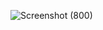 ![Screenshot (800)](https://github.com/user-attachments/assets/21bce0fc-5558-4959-84d3-b326e25afaa6)
